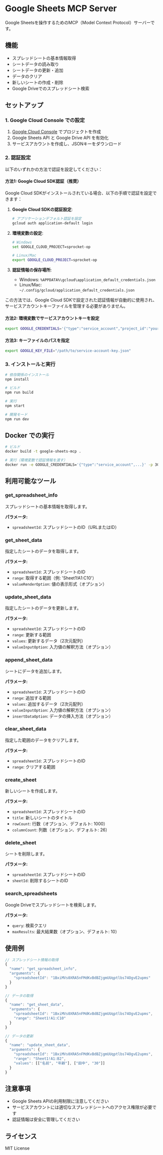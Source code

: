 # Google Sheets MCP Server

Google Sheetsを操作するためのMCP（Model Context Protocol）サーバーです。

## 機能

- スプレッドシートの基本情報取得
- シートデータの読み取り
- シートデータの更新・追加
- データのクリア
- 新しいシートの作成・削除
- Google Driveでのスプレッドシート検索

## セットアップ

### 1. Google Cloud Console での設定

1. [Google Cloud Console](https://console.cloud.google.com/) でプロジェクトを作成
2. Google Sheets API と Google Drive API を有効化
3. サービスアカウントを作成し、JSONキーをダウンロード

### 2. 認証設定

以下のいずれかの方法で認証を設定してください：

#### 方法1: Google Cloud SDK認証（推奨）
Google Cloud SDKがインストールされている場合、以下の手順で認証を設定できます：

1. **Google Cloud SDKの認証設定**:
   ```bash
   # アプリケーションデフォルト認証を設定
   gcloud auth application-default login
   ```

2. **環境変数の設定**:
   ```bash
   # Windows
   set GOOGLE_CLOUD_PROJECT=sprocket-op
   
   # Linux/Mac
   export GOOGLE_CLOUD_PROJECT=sprocket-op
   ```

3. **認証情報の保存場所**:
   - Windows: `%APPDATA%\gcloud\application_default_credentials.json`
   - Linux/Mac: `~/.config/gcloud/application_default_credentials.json`

この方法では、Google Cloud SDKで設定された認証情報が自動的に使用され、サービスアカウントキーファイルを管理する必要がありません。

#### 方法2: 環境変数でサービスアカウントキーを設定
```bash
export GOOGLE_CREDENTIALS='{"type":"service_account","project_id":"your-project",...}'
```

#### 方法3: キーファイルのパスを指定
```bash
export GOOGLE_KEY_FILE="/path/to/service-account-key.json"
```

### 3. インストールと実行

```bash
# 依存関係のインストール
npm install

# ビルド
npm run build

# 実行
npm start

# 開発モード
npm run dev
```

## Docker での実行

```bash
# ビルド
docker build -t google-sheets-mcp .

# 実行（環境変数で認証情報を渡す）
docker run -e GOOGLE_CREDENTIALS='{"type":"service_account",...}' -p 3000:3000 google-sheets-mcp
```

## 利用可能なツール

### get_spreadsheet_info
スプレッドシートの基本情報を取得します。

**パラメータ:**
- `spreadsheetId`: スプレッドシートのID（URLまたはID）

### get_sheet_data
指定したシートのデータを取得します。

**パラメータ:**
- `spreadsheetId`: スプレッドシートのID
- `range`: 取得する範囲（例: 'Sheet1!A1:C10'）
- `valueRenderOption`: 値の表示形式（オプション）

### update_sheet_data
指定したシートのデータを更新します。

**パラメータ:**
- `spreadsheetId`: スプレッドシートのID
- `range`: 更新する範囲
- `values`: 更新するデータ（2次元配列）
- `valueInputOption`: 入力値の解釈方法（オプション）

### append_sheet_data
シートにデータを追加します。

**パラメータ:**
- `spreadsheetId`: スプレッドシートのID
- `range`: 追加する範囲
- `values`: 追加するデータ（2次元配列）
- `valueInputOption`: 入力値の解釈方法（オプション）
- `insertDataOption`: データの挿入方法（オプション）

### clear_sheet_data
指定した範囲のデータをクリアします。

**パラメータ:**
- `spreadsheetId`: スプレッドシートのID
- `range`: クリアする範囲

### create_sheet
新しいシートを作成します。

**パラメータ:**
- `spreadsheetId`: スプレッドシートのID
- `title`: 新しいシートのタイトル
- `rowCount`: 行数（オプション、デフォルト: 1000）
- `columnCount`: 列数（オプション、デフォルト: 26）

### delete_sheet
シートを削除します。

**パラメータ:**
- `spreadsheetId`: スプレッドシートのID
- `sheetId`: 削除するシートのID

### search_spreadsheets
Google Driveでスプレッドシートを検索します。

**パラメータ:**
- `query`: 検索クエリ
- `maxResults`: 最大結果数（オプション、デフォルト: 10）

## 使用例

```javascript
// スプレッドシート情報の取得
{
  "name": "get_spreadsheet_info",
  "arguments": {
    "spreadsheetId": "1BxiMVs0XRA5nFMdKvBdBZjgmUUqptlbs74OgvE2upms"
  }
}

// データの取得
{
  "name": "get_sheet_data",
  "arguments": {
    "spreadsheetId": "1BxiMVs0XRA5nFMdKvBdBZjgmUUqptlbs74OgvE2upms",
    "range": "Sheet1!A1:C10"
  }
}

// データの更新
{
  "name": "update_sheet_data",
  "arguments": {
    "spreadsheetId": "1BxiMVs0XRA5nFMdKvBdBZjgmUUqptlbs74OgvE2upms",
    "range": "Sheet1!A1:B2",
    "values": [["名前", "年齢"], ["田中", "30"]]
  }
}
```

## 注意事項

- Google Sheets APIの利用制限に注意してください
- サービスアカウントには適切なスプレッドシートへのアクセス権限が必要です
- 認証情報は安全に管理してください

## ライセンス

MIT License
